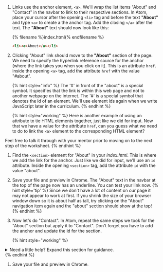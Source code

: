 1. Links use the anchor element, `<a>`. We'll wrap the list items "About" and "Contact" in the navbar to link to their respective sections. In Atom, place your cursor after the opening `<li>` tag and before the text **"About"** and type `<a>` to create a the anchor tag. Add the closing `</a>` after the text. The **"About"** text should now look like this:

    {% filename %}index.html{% endfilename %}
    ```html
    <li><a>About</a></li>
    ```

1. Clicking "About" link should move to the **"About"** section of the page. We need to specify the hyperlink reference source for the anchor (where the link takes you when you click on it). This is an attribute `href`. Inside the opening `<a>` tag, add the attribute `href` with the value "#about".

   {% hint style="info" %}
The '#' in front of the "about" is a special symbol. It specifies that the link is within this web page and not to another webpage on the internet. The '#' is a special symbol that denotes the id of an element. We'll use element ids again when we write JavaScript later in the curriculum.
   {% endhint %}

   {% hint style="working" %}
Here is another example of using an attribute to tie HTML elements together, just like we did for input. Now that we have a value for the attribute `href`, can you guess what we need to do to link the `<a>` element to the corresponding HTML element?

Feel free to talk it through with your mentor prior to moving on to the next step of the worksheet.
   {% endhint %}

1. Find the `<section>` element for "About" in your _index.html_. This is where we add the link for the anchor. Just like we did for input, we'll use an `id` attribute. Inside the opening `<section>` tag, add the attribute `id` with the value "about".

1. Save your file and preview in Chrome. The "About" text in the navbar at the top of the page now has an underline. You can test your link now.
   {% hint style='tip' %}
Since we don't have a lot of content on our page it may not appear to work at first. If you shrink the size of your browser window down so it is about half as tall, try clicking on the "About" navigation item again and the "about" section should show at the top!
   {% endhint %}

1. Now let's do "Contact". In Atom, repeat the same steps we took for the "About" section but apply it to "Contact". Don't forget you have to add the anchor and update the id for the section.

   {% hint style="working" %}
<details>
<summary>
Need a little help? Expand this section for guidance. 
</summary> 
Wrap the "Contact" text in the list with <code>&lt;a&gt;</code> tag and add the <code>href</code> attribute. Set the value to "#contact". Add the closing <code>&lt;/a&gt;</code> tag. Find the <code>&lt;section&gt;</code> for "Contact" and add the attribute <code>id</code>. Set the value to "contact". Your code should look like this
<pre>
<code class="lang-html">
&lt;li&gt;&lt;a href="#contact"&gt;Contact&lt;/a&gt;&lt;/li&gt;
... skipping code here
&lt;section id="contact"&gt;
   &lt;h3&gt;Contact&lt;/h3&gt;
...remaining code for webpage here
</code>
</pre>
</details>
   {% endhint %}

1. Save your file and preview in Chrome.
